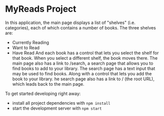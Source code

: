 # MyReads Project
In this application, the main page displays a list of "shelves" (i.e. categories), each of which contains a number of books. The three shelves are:
* Currently Reading
* Want to Read
* Have Read
And each book has a control that lets you select the shelf for that book. When you select a different shelf, the book moves there.
The main page also has a link to /search, a search page that allows you to find books to add to your library.
The search page has a text input that may be used to find books. Along with a control that lets you add the book to your library.
he search page also has a link to / (the root URL), which leads back to the main page.

To get started developing right away:
* install all project dependencies with `npm install`
* start the development server with `npm start`


